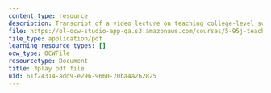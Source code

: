 ```yaml
---
content_type: resource
description: Transcript of a video lecture on teaching college-level science and engineering.
file: https://ol-ocw-studio-app-qa.s3.amazonaws.com/courses/5-95j-teaching-college-level-science-and-engineering-spring-2009/61f24314add9e296966020ba4a262825_S9uGFKoRGUU.pdf
file_type: application/pdf
learning_resource_types: []
ocw_type: OCWFile
resourcetype: Document
title: 3play pdf file
uid: 61f24314-add9-e296-9660-20ba4a262825
---
```

